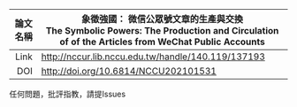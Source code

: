 | 論文名稱 | 象徵強國： 微信公眾號文章的生產與交換 <br />The Symbolic Powers: The Production and Circulation of of the Articles from WeChat Public Accounts |                                             
| -------: | ------------------------------------------------------------ |
|     Link | http://nccur.lib.nccu.edu.tw/handle/140.119/137193 |
|DOI|http://doi.org/10.6814/NCCU202101531|

任何問題，批評指教，請提Issues